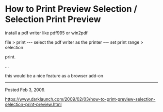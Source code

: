 # How to Print Preview Selection / Selection Print Preview

install a pdf writer like pdf995 or win2pdf

file &gt; print
--- select the pdf writer as the printer
--- set print range &gt; selection

print.

...

this would be a nice feature as a browser add-on

---

Posted Feb 3, 2009.

https://www.darklaunch.com/2009/02/03/how-to-print-preview-selection-selection-print-preview.html